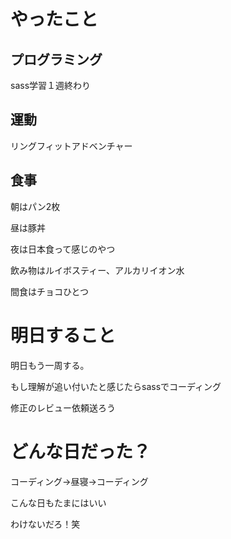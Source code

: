 # やったこと

## プログラミング

sass学習１週終わり

## 運動

リングフィットアドベンチャー

## 食事

朝はパン2枚

昼は豚丼

夜は日本食って感じのやつ

飲み物はルイボスティー、アルカリイオン水

間食はチョコひとつ

# 明日すること

明日もう一周する。

もし理解が追い付いたと感じたらsassでコーディング

修正のレビュー依頼送ろう

# どんな日だった？

コーディング→昼寝→コーディング

こんな日もたまにはいい

わけないだろ！笑
